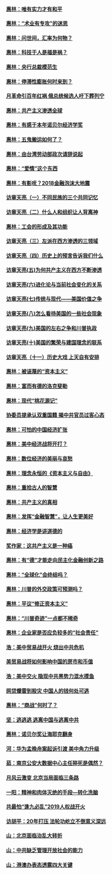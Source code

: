 #### [惠林：唯有实力才有和平](../pages/nsc423/n9529599.md)
#### [惠林：“术业有专攻”的迷思](../pages/nsc423/n9580363.md)
#### [惠林：问世间，汇率为何物？](../pages/nsc423/n9621788.md)
#### [惠林：科技于人是福是祸？](../pages/nsc423/n9672982.md)
#### [惠林：央行总裁模范生](../pages/nsc423/n9728134.md)
#### [惠林：停滞性膨胀何时来到？](../pages/nsc423/n9764136.md)
#### [月革命引百年红祸 俄总统候选人吁下葬列宁](../pages/nsc423/n9810182.md)
#### [惠林：共产主义渗透全球](../pages/nsc423/n9812748.md)
#### [惠林：有感于本年诺贝尔经济学奖](../pages/nsc423/n9871883.md)
#### [惠林：五鬼搬运如何了？](../pages/nsc423/n9925338.md)
#### [惠林：由台湾劳动部政次请辞说起](../pages/nsc423/n9979679.md)
#### [惠林：“爱情”这个东西](../pages/nsc423/n10019423.md)
#### [惠林：有影呒？2018金融泡沫大地震](../pages/nsc423/n10040534.md)
#### [访章天亮（一）不同民族的三个共同记忆](../pages/nsc423/n10074188.md)
#### [访章天亮（二）什么人和组织让人背离神](../pages/nsc423/n10076637.md)
#### [惠林：工会的形成及其功能](../pages/nsc423/n10080633.md)
#### [访章天亮（三）左派在西方渗透的三领域](../pages/nsc423/n10081115.md)
#### [访章天亮（四）历史上的预言告诉我们什么](../pages/nsc423/n10083606.md)
#### [访章天亮(五)为何共产主义在西方不断渗透](../pages/nsc423/n10083620.md)
#### [访章天亮(六)进化论与当前社会变化的关系](../pages/nsc423/n10092036.md)
#### [访章天亮(七)传统与现代——美国价值之争](../pages/nsc423/n10093140.md)
#### [访章天亮(八)怎么看待美国的一些社会现象](../pages/nsc423/n10094857.md)
#### [访章天亮(九)美国的左右之争和川普执政](../pages/nsc423/n10094889.md)
#### [访章天亮(十)美国的繁荣与建国理念的联系](../pages/nsc423/n10094899.md)
#### [访章天亮（十一）历史大戏 上天自有安排](../pages/nsc423/n10094905.md)
#### [惠林：被诬蔑的“资本主义”](../pages/nsc423/n10124816.md)
#### [惠林：富而有德的洛克斐勒](../pages/nsc423/n10142264.md)
#### [惠林：现代“桃花源记”](../pages/nsc423/n10185234.md)
#### [协委员提承认双重国籍 揭中共官员过客心态](../pages/nsc423/n10208809.md)
#### [惠林：可怕的中国经济扩张](../pages/nsc423/n10219147.md)
#### [惠林：美中经济战将开打？](../pages/nsc423/n10258825.md)
#### [惠林：数位经济的美丽与哀愁](../pages/nsc423/n10292946.md)
#### [惠林：理念永恒的《资本主义与自由》](../pages/nsc423/n10316274.md)
#### [惠林：重拾古人的智慧](../pages/nsc423/n10337691.md)
#### [惠林：共产主义的真相](../pages/nsc423/n10351394.md)
#### [惠林：发挥“金融智慧”，让人生更美好](../pages/nsc423/n10375019.md)
#### [惠林：经济学是讲道德的](../pages/nsc423/n10398014.md)
#### [奖作家：这共产主义是一种癌](../pages/nsc423/n10431541.md)
#### [惠林：有“德”才能走向民主化金融创新之路](../pages/nsc423/n10432292.md)
#### [惠林：“全球化”会终结吗？](../pages/nsc423/n10452838.md)
#### [惠林：川普的外交政策可预测吗？](../pages/nsc423/n10462387.md)
#### [惠林：平议“修正资本主义”](../pages/nsc423/n10495724.md)
#### [惠林：“川普奇迹”一点都不稀奇](../pages/nsc423/n10512808.md)
#### [惠林：企业家是否应负较多的“社会责任”](../pages/nsc423/n10535022.md)
#### [浩：美中贸易战开火 烧出中共危机](../pages/nsc423/n10540126.md)
#### [美贸易战将如何影响中国的房市和币值](../pages/nsc423/n10543697.md)
#### [浩：美中交火 隐现中共黑势力混水摸鱼](../pages/nsc423/n10544040.md)
#### [网贷爆雷到股灾 中国人的钱何处可逃](../pages/nsc423/n10572800.md)
#### [惠林：“商战”何时了？](../pages/nsc423/n10573558.md)
#### [坚：逃逃逃 逃离中国与逃离中共](../pages/nsc423/n10592891.md)
#### [惠林：诺贝尔奖让海耶克翻身](../pages/nsc423/n10890049.md)
#### [河：华为孟晚舟案起诉引渡 美中角力升级](../pages/nsc423/n11027230.md)
#### [茹：南京公安大数据中心主任猝死是偶然？](../pages/nsc423/n11064744.md)
#### [月风云激变 北京当局面临三条路](../pages/nsc423/n11313668.md)
#### [一阳：精神和肉体灭绝的手段—转化洗脑](../pages/nsc423/n11368250.md)
#### [共最怕“逢九必乱”2019人权战开火](../pages/nsc423/n11385248.md)
#### [访胡平：20年打压 法轮功屹立不倒意义深远](../pages/nsc423/n11398800.md)
#### [山：北京面临治乱大转折](../pages/nsc423/n11406895.md)
#### [山：中共缺乏管理开放社会的能力](../pages/nsc423/n11407457.md)
#### [山：港澳办表态透露四大关键](../pages/nsc423/n11421628.md)

